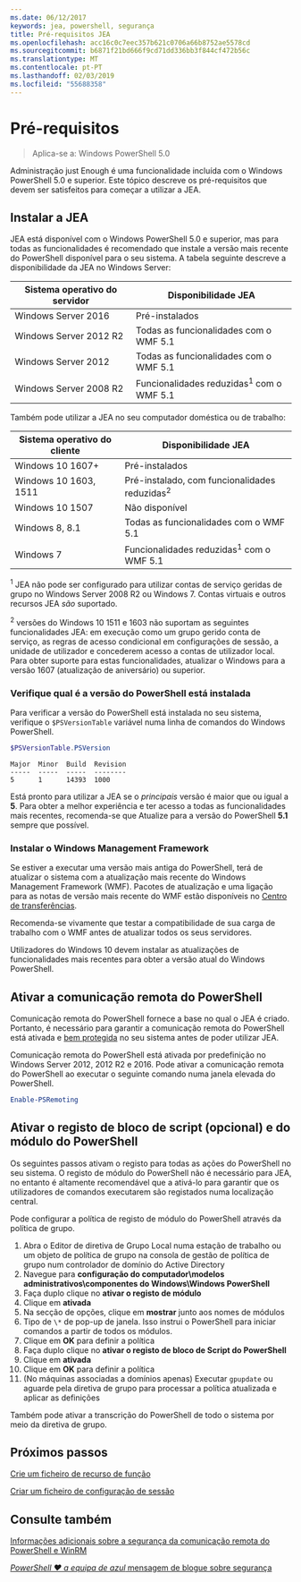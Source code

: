 ```yaml
---
ms.date: 06/12/2017
keywords: jea, powershell, segurança
title: Pré-requisitos JEA
ms.openlocfilehash: acc16c0c7eec357b621c0706a66b8752ae5578cd
ms.sourcegitcommit: b6871f21bd666f9cd71dd336bb3f844cf472b56c
ms.translationtype: MT
ms.contentlocale: pt-PT
ms.lasthandoff: 02/03/2019
ms.locfileid: "55688358"
---
```

# <a name="prerequisites"></a>Pré-requisitos

> Aplica-se a: Windows PowerShell 5.0

Administração just Enough é uma funcionalidade incluída com o Windows PowerShell 5.0 e superior.
Este tópico descreve os pré-requisitos que devem ser satisfeitos para começar a utilizar a JEA.

## <a name="install-jea"></a>Instalar a JEA

JEA está disponível com o Windows PowerShell 5.0 e superior, mas para todas as funcionalidades é recomendado que instale a versão mais recente do PowerShell disponível para o seu sistema.
A tabela seguinte descreve a disponibilidade da JEA no Windows Server:

Sistema operativo do servidor   | Disponibilidade JEA
--------------------------|--------------------------------
Windows Server 2016       | Pré-instalados
Windows Server 2012 R2    | Todas as funcionalidades com o WMF 5.1
Windows Server 2012       | Todas as funcionalidades com o WMF 5.1
Windows Server 2008 R2    | Funcionalidades reduzidas<sup>1</sup> com o WMF 5.1

Também pode utilizar a JEA no seu computador doméstica ou de trabalho:

Sistema operativo do cliente   | Disponibilidade JEA
--------------------------|-----------------------------------------------------
Windows 10 1607+          | Pré-instalados
Windows 10 1603, 1511     | Pré-instalado, com funcionalidades reduzidas<sup>2</sup>
Windows 10 1507           | Não disponível
Windows 8, 8.1            | Todas as funcionalidades com o WMF 5.1
Windows 7                 | Funcionalidades reduzidas<sup>1</sup> com o WMF 5.1

<sup>1</sup> JEA não pode ser configurado para utilizar contas de serviço geridas de grupo no Windows Server 2008 R2 ou Windows 7.
Contas virtuais e outros recursos JEA *são* suportado.

<sup>2</sup> versões do Windows 10 1511 e 1603 não suportam as seguintes funcionalidades JEA: em execução como um grupo gerido conta de serviço, as regras de acesso condicional em configurações de sessão, a unidade de utilizador e concederem acesso a contas de utilizador local.
Para obter suporte para estas funcionalidades, atualizar o Windows para a versão 1607 (atualização de aniversário) ou superior.

### <a name="check-which-version-of-powershell-is-installed"></a>Verifique qual é a versão do PowerShell está instalada

Para verificar a versão do PowerShell está instalada no seu sistema, verifique o `$PSVersionTable` variável numa linha de comandos do Windows PowerShell.

```powershell
$PSVersionTable.PSVersion
```

```output
Major  Minor  Build  Revision
-----  -----  -----  --------
5      1      14393  1000
```

Está pronto para utilizar a JEA se o *principais* versão é maior que ou igual a **5**.
Para obter a melhor experiência e ter acesso a todas as funcionalidades mais recentes, recomenda-se que Atualize para a versão do PowerShell **5.1** sempre que possível.

### <a name="install-windows-management-framework"></a>Instalar o Windows Management Framework

Se estiver a executar uma versão mais antiga do PowerShell, terá de atualizar o sistema com a atualização mais recente do Windows Management Framework (WMF).
Pacotes de atualização e uma ligação para as notas de versão mais recente do WMF estão disponíveis no [Centro de transferências](https://blogs.msdn.microsoft.com/powershell/2016/02/24/windows-management-framework-wmf-5-0-rtm-packages-has-been-republished/).

Recomenda-se vivamente que testar a compatibilidade de sua carga de trabalho com o WMF antes de atualizar todos os seus servidores.

Utilizadores do Windows 10 devem instalar as atualizações de funcionalidades mais recentes para obter a versão atual do Windows PowerShell.

## <a name="enable-powershell-remoting"></a>Ativar a comunicação remota do PowerShell

Comunicação remota do PowerShell fornece a base no qual o JEA é criado.
Portanto, é necessário para garantir a comunicação remota do PowerShell está ativada e [bem protegida](/powershell/scripting/setup/winrmsecurity) no seu sistema antes de poder utilizar JEA.

Comunicação remota do PowerShell está ativada por predefinição no Windows Server 2012, 2012 R2 e 2016.
Pode ativar a comunicação remota do PowerShell ao executar o seguinte comando numa janela elevada do PowerShell.

```powershell
Enable-PSRemoting
```

## <a name="enable-powershell-module-and-script-block-logging-optional"></a>Ativar o registo de bloco de script (opcional) e do módulo do PowerShell

Os seguintes passos ativam o registo para todas as ações do PowerShell no seu sistema.
O registo de módulo do PowerShell não é necessário para JEA, no entanto é altamente recomendável que a ativá-lo para garantir que os utilizadores de comandos executarem são registados numa localização central.

Pode configurar a política de registo de módulo do PowerShell através da política de grupo.

1. Abra o Editor de diretiva de Grupo Local numa estação de trabalho ou um objeto de política de grupo na consola de gestão de política de grupo num controlador de domínio do Active Directory
2. Navegue para **configuração do computador\\modelos administrativos\\componentes do Windows\\Windows PowerShell**
3. Faça duplo clique no **ativar o registo de módulo**
4. Clique em **ativada**
5. Na secção de opções, clique em **mostrar** junto aos nomes de módulos
6. Tipo de `\*` de pop-up de janela. Isso instrui o PowerShell para iniciar comandos a partir de todos os módulos.
7. Clique em **OK** para definir a política
8. Faça duplo clique no **ativar o registo de bloco de Script do PowerShell**
9. Clique em **ativada**
10. Clique em **OK** para definir a política
11. (No máquinas associadas a domínios apenas) Executar `gpupdate` ou aguarde pela diretiva de grupo para processar a política atualizada e aplicar as definições

Também pode ativar a transcrição do PowerShell de todo o sistema por meio da diretiva de grupo.

## <a name="next-steps"></a>Próximos passos

[Crie um ficheiro de recurso de função](role-capabilities.md)

[Criar um ficheiro de configuração de sessão](session-configurations.md)

## <a name="see-also"></a>Consulte também

[Informações adicionais sobre a segurança da comunicação remota do PowerShell e WinRM](/powershell/scripting/setup/winrmsecurity)

[*PowerShell ♥ a equipa de azul* mensagem de blogue sobre segurança](https://blogs.msdn.microsoft.com/powershell/2015/06/09/powershell-the-blue-team/)